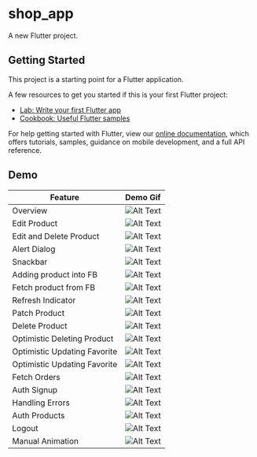# shop_app

A new Flutter project.

## Getting Started

This project is a starting point for a Flutter application.

A few resources to get you started if this is your first Flutter project:

- [Lab: Write your first Flutter app](https://flutter.dev/docs/get-started/codelab)
- [Cookbook: Useful Flutter samples](https://flutter.dev/docs/cookbook)

For help getting started with Flutter, view our
[online documentation](https://flutter.dev/docs), which offers tutorials,
samples, guidance on mobile development, and a full API reference.

## Demo

| Feature | Demo Gif |
| --- | ----------- |
| Overview | ![Alt Text](overview.gif) |
| Edit Product | ![Alt Text](edit-product.gif) |
| Edit and Delete Product | ![Alt Text](edit-and-delete-product.gif) |
| Alert Dialog | ![Alt Text](alert-dialog.gif) |
| Snackbar | ![Alt Text](snackbar.gif) |
| Adding product into FB | ![Alt Text](add-product-to-firebase-gif.gif) |
| Fetch product from FB | ![Alt Text](fetch-product-fb.gif) |
| Refresh Indicator | ![Alt Text](refresh-indicator.gif) |
| Patch Product | ![Alt Text](patch-product.gif) |
| Delete Product | ![Alt Text](delete-product.gif) |
| Optimistic Deleting Product | ![Alt Text](optimistic-deleting.gif) |
| Optimistic Updating Favorite | ![Alt Text](updating-favorite.gif) |
| Optimistic Updating Favorite | ![Alt Text](order-fb.gif) |
| Fetch Orders | ![Alt Text](fetch-orders.gif) |
| Auth Signup | ![Alt Text](auth-signup.gif) |
| Handling Errors | ![Alt Text](handling-error.gif) |
| Auth Products | ![Alt Text](auth-products.gif) |
| Logout | ![Alt Text](logout.gif) |
| Manual Animation | ![Alt Text](manual-animation.gif) |

